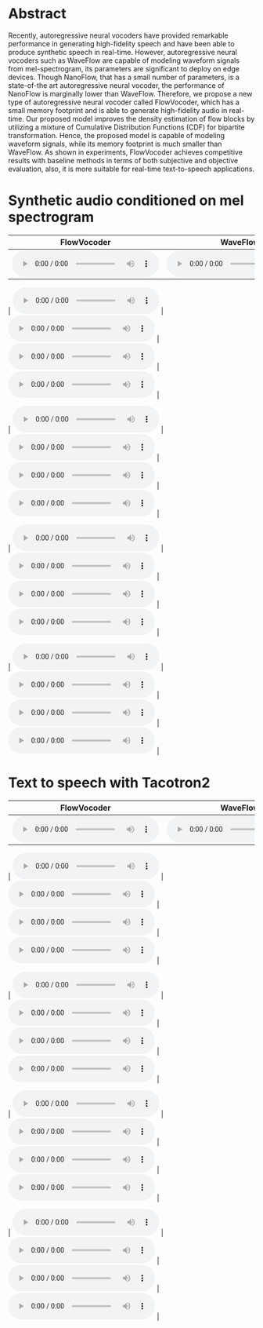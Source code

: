 
# Abstract
Recently, autoregressive neural vocoders have provided remarkable performance in generating high-fidelity speech and have been able to produce synthetic speech in real-time. However, autoregressive neural vocoders such as WaveFlow are capable of modeling waveform signals from mel-spectrogram, its parameters are significant to deploy on edge devices. Though NanoFlow, that has a small number of parameters, is a state-of-the art autoregressive neural vocoder, the performance of NanoFlow is marginally lower than WaveFlow. Therefore, we propose a new type of autoregressive neural vocoder called FlowVocoder, which has a small memory footprint and is able to generate high-fidelity audio in real-time. Our proposed model improves the density estimation of flow blocks by utilizing a mixture of Cumulative Distribution Functions (CDF) for bipartite transformation. Hence, the proposed model is capable of modeling waveform signals, while its memory footprint is much smaller than WaveFlow. As shown in experiments, FlowVocoder achieves competitive results with baseline methods in terms of both subjective and objective evaluation, also, it is more suitable for real-time text-to-speech applications.

# Synthetic audio conditioned on mel spectrogram

| FlowVocoder | WaveFlow | NanoFlow | Ground-truth |
|-------------|----------|----------|--------------|
| <audio src="./Neural-Vocoder/FlowVocoder/LJ001-0001.wav" controls preload size=3></audio> | <audio src="./Neural-Vocoder/WaveFlow/LJ001-0001.wav" controls preload size=3></audio> | <audio src="./Neural-Vocoder/NanoFlow/LJ001-0001.wav" controls preload size=3></audio> | <audio src="./Ground-truth/LJ001-0001.wav" controls preload size=3></audio> |      

| <audio src="./Neural-Vocoder/FlowVocoder/LJ001-0002.wav" controls preload size=3></audio> | <audio src="./Neural-Vocoder/WaveFlow/LJ001-0002.wav" controls preload size=3></audio> | <audio src="./Neural-Vocoder/NanoFlow/LJ001-0002.wav" controls preload size=3></audio> | <audio src="./Ground-truth/LJ001-0002.wav" controls preload size=3></audio> |  

| <audio src="./Neural-Vocoder/FlowVocoder/LJ001-0003.wav" controls preload size=3></audio> | <audio src="./Neural-Vocoder/WaveFlow/LJ001-0003.wav" controls preload size=3></audio> | <audio src="./Neural-Vocoder/NanoFlow/LJ001-0003.wav" controls preload size=3></audio> | <audio src="./Ground-truth/LJ001-0003.wav" controls preload size=3></audio> |  

| <audio src="./Neural-Vocoder/FlowVocoder/LJ001-0004.wav" controls preload size=3></audio> | <audio src="./Neural-Vocoder/WaveFlow/LJ001-0004.wav" controls preload size=3></audio> | <audio src="./Neural-Vocoder/NanoFlow/LJ001-0004.wav" controls preload size=3></audio> | <audio src="./Ground-truth/LJ001-0004.wav" controls preload size=3></audio> |  

| <audio src="./Neural-Vocoder/FlowVocoder/LJ001-0005.wav" controls preload size=3></audio> | <audio src="./Neural-Vocoder/WaveFlow/LJ001-0005.wav" controls preload size=3></audio> | <audio src="./Neural-Vocoder/NanoFlow/LJ001-0005.wav" controls preload size=3></audio> | <audio src="./Ground-truth/LJ001-0005.wav" controls preload size=3></audio> |  


# Text to speech with Tacotron2

| FlowVocoder | WaveFlow | NanoFlow | Ground-truth |
|-------------|----------|----------|--------------|
| <audio src="./TTS/FlowVocoder/LJ001-0006.wav" controls preload size=3></audio> | <audio src="./TTS/WaveFlow/LJ001-0006.wav" controls preload size=3></audio> | <audio src="./TTS/NanoFlow/LJ001-0006.wav" controls preload size=3></audio> | <audio src="./Ground-truth/LJ001-0006.wav" controls preload size=3></audio> |      

| <audio src="./TTS/FlowVocoder/LJ001-0007.wav" controls preload size=3></audio> | <audio src="./TTS/WaveFlow/LJ001-0007.wav" controls preload size=3></audio> | <audio src="./TTS/NanoFlow/LJ001-0007.wav" controls preload size=3></audio> | <audio src="./Ground-truth/LJ001-0007.wav" controls preload size=3></audio> |  

| <audio src="./TTS/FlowVocoder/LJ001-0008.wav" controls preload size=3></audio> | <audio src="./TTS/WaveFlow/LJ001-0008.wav" controls preload size=3></audio> | <audio src="./TTS/NanoFlow/LJ001-0008.wav" controls preload size=3></audio> | <audio src="./Ground-truth/LJ001-0008.wav" controls preload size=3></audio> |  

| <audio src="./TTS/FlowVocoder/LJ001-0009.wav" controls preload size=3></audio> | <audio src="./TTS/WaveFlow/LJ001-0009.wav" controls preload size=3></audio> | <audio src="./TTS/NanoFlow/LJ001-0009.wav" controls preload size=3></audio> | <audio src="./Ground-truth/LJ001-0009.wav" controls preload size=3></audio> |  

| <audio src="./TTS/FlowVocoder/LJ001-0010.wav" controls preload size=3></audio> | <audio src="./TTS/WaveFlow/LJ001-0010.wav" controls preload size=3></audio> | <audio src="./TTS/NanoFlow/LJ001-0010.wav" controls preload size=3></audio> | <audio src="./Ground-truth/LJ001-0010.wav" controls preload size=3></audio> |  



